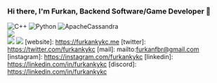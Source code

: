 ### Hi there, I'm Furkan, Backend Software/Game Developer 👋
![C++](https://img.shields.io/badge/c++-%2300599C.svg?style=for-the-badge&logo=c%2B%2B&logoColor=white) ![Python](https://img.shields.io/badge/python-3670A0?style=for-the-badge&logo=python&logoColor=ffdd54) ![ApacheCassandra](https://img.shields.io/badge/cassandra-%231287B1.svg?style=for-the-badge&logo=apache-cassandra&logoColor=white)
<br/>
![](https://github-readme-streak-stats.herokuapp.com/?user=furkankykc&theme=dark&hide_border=false)<br/>
![](https://github-readme-stats.vercel.app/api/top-langs/?username=furkankykc&theme=dark&hide_border=false&include_all_commits=true&count_private=true&layout=compact)
[![](https://visitcount.itsvg.in/api?id=Furkankykc&label=Profile%20Views&color=0&icon=0&pretty=false)](https://visitcount.itsvg.in)
[website]: https://furkankykc.me
[twitter]: https://twitter.com/furkankykc
[mail]: mailto:furkanfbr@gmail.com
[instagram]: https://instagram.com/furkankykc
[linkedin]: https://linkedin.com/in/furkankykc
[discord]: https://linkedin.com/in/furkankykc 

